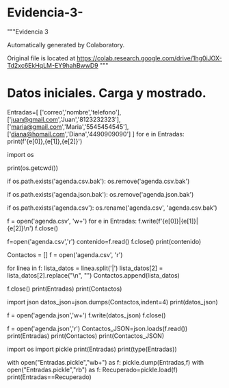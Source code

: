 # Evidencia-3-
"""Evidencia 3

Automatically generated by Colaboratory.

Original file is located at
    https://colab.research.google.com/drive/1hg0iJOX-Td2xc6EkHqLM-EY9hahBwwD9
"""

# Datos iniciales. Carga y mostrado.
Entradas=[
 ['correo','nombre','telefono'],
 ['juan@gmail.com','Juan','8123232323'],
 ['maria@gmail.com','Maria','5545454545'],
 ['diana@homail.com','Diana','4490909090']
]
for e in Entradas:
 print(f'{e[0]},{e[1]},{e[2]}')

import os

print(os.getcwd())

if os.path.exists('agenda.csv.bak'):
    os.remove('agenda.csv.bak')

if os.path.exists('agenda.json.bak'):
    os.remove('agenda.json.bak')

if os.path.exists('agenda.csv'):
    os.rename('agenda.csv', 'agenda.csv.bak')

f = open('agenda.csv', 'w+')
for e in Entradas:
    f.write(f'{e[0]}|{e[1]}|{e[2]}\n')
f.close()

f=open('agenda.csv','r')
contenido=f.read()
f.close()
print(contenido)

Contactos = []
f = open('agenda.csv', 'r')

for linea in f:
    lista_datos = linea.split('|')
    lista_datos[2] = lista_datos[2].replace("\n", "")
    Contactos.append(lista_datos)

f.close()
print(Entradas)
print(Contactos)

import json
datos_json=json.dumps(Contactos,indent=4)
print(datos_json)

f = open('agenda.json','w+')
f.write(datos_json)
f.close()

f = open('agenda.json','r')
Contactos_JSON=json.loads(f.read())
print(Entradas)
print(Contactos)
print(Contactos_JSON)

import os
import pickle
print(Entradas)
print(type(Entradas))

with open("Entradas.pickle","wb+") as f:
 pickle.dump(Entradas,f)
with open("Entradas.pickle","rb") as f:
 Recuperado=pickle.load(f)
 print(Entradas==Recuperado)
